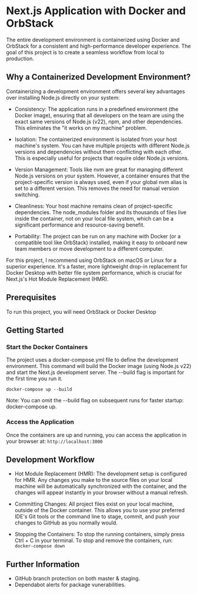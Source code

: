# Next.js Application with Docker and OrbStack

The entire development environment is containerized using Docker and OrbStack for a consistent and high-performance developer experience. The goal of this project is to create a seamless workflow from local to production.

## Why a Containerized Development Environment?

Containerizing a development environment offers several key advantages over installing Node.js directly on your system:

* Consistency: The application runs in a predefined environment (the Docker image), ensuring that all developers on the team are using the exact same versions of Node.js (v22), npm, and other dependencies. This eliminates the "it works on my machine" problem.

* Isolation: The containerized environment is isolated from your host machine's system. You can have multiple projects with different Node.js versions and dependencies without them conflicting with each other. This is especially useful for projects that require older Node.js versions.

* Version Management: Tools like nvm are great for managing different Node.js versions on your system. However, a container ensures that the project-specific version is always used, even if your global nvm alias is set to a different version. This removes the need for manual version switching.

* Cleanliness: Your host machine remains clean of project-specific dependencies. The node_modules folder and its thousands of files live inside the container, not on your local file system, which can be a significant performance and resource-saving benefit.

* Portability: The project can be run on any machine with Docker (or a compatible tool like OrbStack) installed, making it easy to onboard new team members or move development to a different computer.

For this project, I recommend using OrbStack on macOS or Linux for a superior experience. It's a faster, more lightweight drop-in replacement for Docker Desktop with better file system performance, which is crucial for Next.js's Hot Module Replacement (HMR).

## Prerequisites

To run this project, you will need OrbStack or Docker Desktop

## Getting Started

### Start the Docker Containers

The project uses a docker-compose.yml file to define the development environment. This command will build the Docker image (using Node.js v22) and start the Next.js development server. The --build flag is important for the first time you run it.

```docker-compose up --build```

Note: You can omit the --build flag on subsequent runs for faster startup: docker-compose up.

### Access the Application

Once the containers are up and running, you can access the application in your browser at: `http://localhost:3000`

## Development Workflow

* Hot Module Replacement (HMR): The development setup is configured for HMR. Any changes you make to the source files on your local machine will be automatically synchronized with the container, and the changes will appear instantly in your browser without a manual refresh.

* Committing Changes: All project files exist on your local machine, outside of the Docker container. This allows you to use your preferred IDE's Git tools or the command line to stage, commit, and push your changes to GitHub as you normally would.

* Stopping the Containers: To stop the running containers, simply press Ctrl + C in your terminal. To stop and remove the containers, run: `docker-compose down`

## Further Information

* GitHub branch protection on both master & staging.
* Dependabot alerts for package vunerabilities.